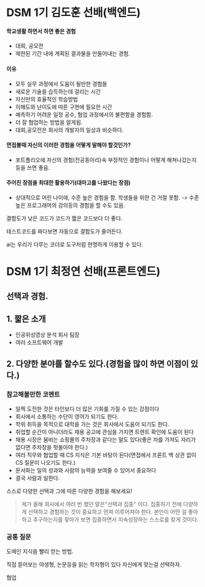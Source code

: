 


# DSM 1기 김도훈 선배(백엔드)

#### 학교생활 하면서 하면 좋은 경험
* 대회, 공모전
* 제한된 기간 내에 계획된 결과물을 만들어내는 경험.
#### 이유
* 모두 실무 과정에서 도움이 될만한 경험들
* 새로운 기술을 습득하는데 걸리는 시간
* 자신만의 효율적인 학습방법
* 이해도와 난이도에 따른 구현에 필요한 시간
* 예측하기 어려운 일정 공수, 협업 과정에서의 불편함을 경험함. 
* 더 잘 협업하는 방법을 알게됨.
* 대회,공모전은 회사의 개발자의 일상과 비슷하다.

#### 면접볼때 자신의 이러한 경험을 어떻게 말해야 할것인가?
* 포트폴리오에 자신의 경험(전공동아리)속 부정적인 경험이나 어떻게 해쳐나갔는지등을 
쓰면 좋음. 

#### 주어진 장점을 최대한 활용하기(대마고를 나왔다는 장점)
* 상대적으로 어린 나이에, 수준 높은 경험을 함.
학생들을 위한 건 거절 못함. -> 수준높은 프로그래머의 강의등의 경험을 할 수도 있음.

결합도가 낮은 코드가 코드가 짧은 코드보다 더 좋다.

테스트코드를 짜다보면 자동으로 결합도가 줄어든다.

ai는 우리가 다루는 코더로 도구처럼 현명하게 이용할 수 있다.

# DSM 1기 최정연 선배(프론트엔드)

## 선택과 경험.

## 1. 짧은 소개
* 인공위성영상 분석 회사 팀장
* 여러 소프트웨어 개발
## 2. 다양한 분야를 할수도 있다.(경험을 많이 하면 이점이 있다.)

### 참고해볼만한 코멘트
* 일찍 도전한 것은 타인보다 더 많은 기회를 가질 수 있는 강점이다
* 회사에서 소통하는 수단이 영어가 되기도 한다.
* 학위 취득을 목적으로 대학을 가는 것은 회사에서 도움이 되기도 한다.
* 취업할 순간이 아니더라도 채용 공고에 관심을 가지면 트렌트 확인에 도움이 된다
* 채용 시장은 붐비는 쇼핑몰의 주차장과 같다는 말도 있다(좋은 차를 가져도 자리가 없다면 주차장을 헛돌아야 한다.)
* 여러 직무와 협업할 때 CS 지식은 기본 바탕이 된다(면접에서 프론트 백 상관 없이 CS 질문이 나오기도 한다.)
* 문서화는 일의 성과와 사람의 능력을 보여줄 수 있어서 중요하다
* 결국 사람과 일한다.

스스로 다양한 선택과 그에 따른 다양한 경험을 해보세요!
>제가 올해 회사에서 여러 번 했던 말은"선택과 집중" 이다.
>집중하기 전에 다양하게 선택하고 경험하는 것이 중요하고 먼져 이루어져야 한다.
>본인이 어떤 걸 좋아하고 추구하는지를 찾아가 보면 집중하면서 지속성장하는 스스로를 찾게 것이다. 



### 공통 질문

도메인 지식을 빨리 얻는 방법.

직접 뜯어보는 야생형,
논문등을 읽는 학자형이 있다 자신에게 맞는걸 선택하자. 

협업